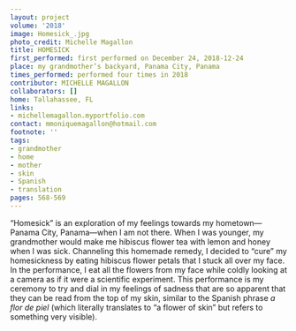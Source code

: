 ```yaml
---
layout: project
volume: '2018'
image: Homesick_.jpg
photo_credit: Michelle Magallon
title: HOMESICK
first_performed: first performed on December 24, 2018-12-24
place: my grandmother’s backyard, Panama City, Panama
times_performed: performed four times in 2018
contributor: MICHELLE MAGALLON
collaborators: []
home: Tallahassee, FL
links:
- michellemagallon.myportfolio.com
contact: mmoniquemagallon@hotmail.com
footnote: ''
tags:
- grandmother
- home
- mother
- skin
- Spanish
- translation
pages: 568-569
---
```


“Homesick” is an exploration of my feelings towards my hometown—Panama City, Panama—when I am not there. When I was younger, my grandmother would make me hibiscus flower tea with lemon and honey when I was sick. Channeling this homemade remedy, I decided to “cure” my homesickness by eating hibiscus flower petals that I stuck all over my face. In the performance, I eat all the flowers from my face while coldly looking at a camera as if it were a scientific experiment. This performance is my ceremony to try and dial in my feelings of sadness that are so apparent that they can be read from the top of my skin, similar to the Spanish phrase _a flor de piel_ (which literally translates to “a flower of skin” but refers to something very visible).
